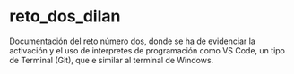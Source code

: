 # reto_dos_dilan
Documentación del reto número dos, donde se ha de evidenciar la activación y el uso de interpretes de programación como VS Code, un tipo de Terminal (Git), que e similar al terminal de Windows. 
